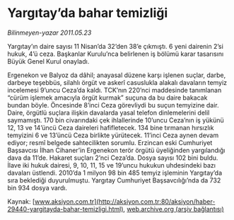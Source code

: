 # Yargıtay’da bahar temizliği

*Bilinmeyen-yazar 2011.05.23*

<font class="agenda2NewsSpot">
 Yargıtay’ın daire sayısı 11 Nisan’da 32’den 38’e çıkmıştı. 6 yeni dairenin 2’si hukuk, 4’ü ceza. Başkanlar Kurulu’nca belirlenen iş bölümü karar tasarısını Büyük Genel Kurul onayladı.
</font>
<font class="newsDetail">
 <p>
  <p class="MsoNormal">
   Ergenekon ve Balyoz da dâhil; anayasal düzene karşı işlenen suçlar, darbe, darbeye teşebbüs, silahlı örgüt ve askerî casuslukla alakalı davaların temyiz incelemesi 9’uncu Ceza’da kaldı. TCK’nın 220’nci maddesinde tanımlanan “cürüm işlemek amacıyla örgüt kurmak” suçuna da bu daire bakacak bundan böyle. Öncesinde 8’inci Ceza görevliydi bu suçun temyizine dair. Daire, örgütlü suçlara ilişkin davalarda yasal telefon dinlemelerini delil saymamıştı. 170 bin civarındaki çek ihlallerinde 10’uncu Ceza’nın iş yükünü 12, 13 ve 14’üncü Ceza daireleri hafifletecek. 134 bine tırmanan hırsızlık temyizini 6 ve 13’üncü Ceza birlikte yürütecek. 11’inci Ceza aynen devam ediyor; resmî belgede sahtecilikten sorumlu. Erzincan eski Cumhuriyet Başsavcısı İlhan Cihaner’in Ergenekon terör örgütü üyeliğinden yargılandığı dava da 11’de. Hakaret suçları 2’nci Ceza’da. Dosya sayısı 102 bini buldu. İlave iki hukuk dairesi, 9, 10, 11, 15 ve 19’uncu hukukun uhdesindeki bazı davaları üstlendi. 2010’da 1 milyon 98 bin 485 temyiz işleminin Yargıtay’da sıra beklediği duyurulmuştu. Yargıtay Cumhuriyet Başsavcılığı’nda da 732 bin 934 dosya vardı.
  </p>
 </p>
</font>

Kaynak: [www.aksiyon.com.tr](http://aksiyon.com.tr:80/aksiyon/haber-29440-yargitayda-bahar-temizligi.html), [web.archive.org (arşiv bağlantısı)](http://web.archive.org/web/20110621063228/http://aksiyon.com.tr:80/aksiyon/haber-29440-yargitayda-bahar-temizligi.html)
